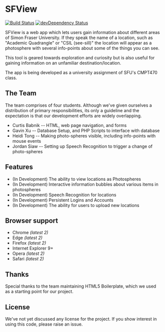# SFView

[![Build Status](https://travis-ci.org/h5bp/html5-boilerplate.svg)](https://travis-ci.org/h5bp/html5-boilerplate)
[![devDependency Status](https://david-dm.org/h5bp/html5-boilerplate/dev-status.svg)](https://david-dm.org/h5bp/html5-boilerplate#info=devDependencies)

SFView is a web app which lets users gain information about different areas of Simon Fraser University. If they speak
the name of a location, such as "Academic Quadrangle" or "CSIL (see-sill)" the location will appear as a photosphere
with several info-points about some of the things you can see.

This tool is geared towards exploration and curiosity but is also useful for gaining information on an unfamiliar
destination/location.

The app is being developed as a university assignment of SFU's CMPT470 class.

## The Team

The team comprises of four students. Although we've given ourselves a distribution of primary responsibilities, its only
a guideline and the expectation is that our development efforts are widely overlapping.

* Curtis Babnik -- HTML, web page navigation, and forms
* Gavin Xu      -- Database Setup, and PHP Scripts to interface with database
* Heidi Tong    -- Making photo-spheres visible, including info-points with mouse events
* Jordan Siaw   -- Setting up Speech Recognition to trigger a change of photo-spheres

## Features

* (In Development) The ability to view locations as Photospheres
* (In Development) Interactive information bubbles about various items in photospheres
* (In Development) Speech Recognition for locations
* (In Development) Persistent Logins and Accounts
* (In Development) The ability for users to upload new locations

## Browser support

* Chrome *(latest 2)*
* Edge *(latest 2)*
* Firefox *(latest 2)*
* Internet Explorer 9+
* Opera *(latest 2)*
* Safari *(latest 2)*

## Thanks

Special thanks to the team maintaining HTML5 Boilerplate, which we used as a starting point for our project.

## License

We've not yet discussed any license for the project. If you show interest in using this code,
please raise an issue.
